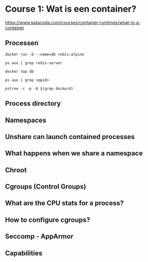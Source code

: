 # Course 1: Wat is een container?

https://www.katacoda.com/courses/container-runtimes/what-is-a-container

## Processen

`docker run -d --name=db redis:alpine`

`ps aux | grep redis-server`

`docker top db`

`ps aux | grep <ppid>`

`pstree -c -p -A $(grep dockerd)`

## Process directory

## Namespaces

## Unshare can launch contained processes

## What happens when we share a namespace

## Chroot

## Cgroups (Control Groups)

## What are the CPU stats for a process?

## How to configure cgroups?

## Seccomp - AppArmor

## Capabilities